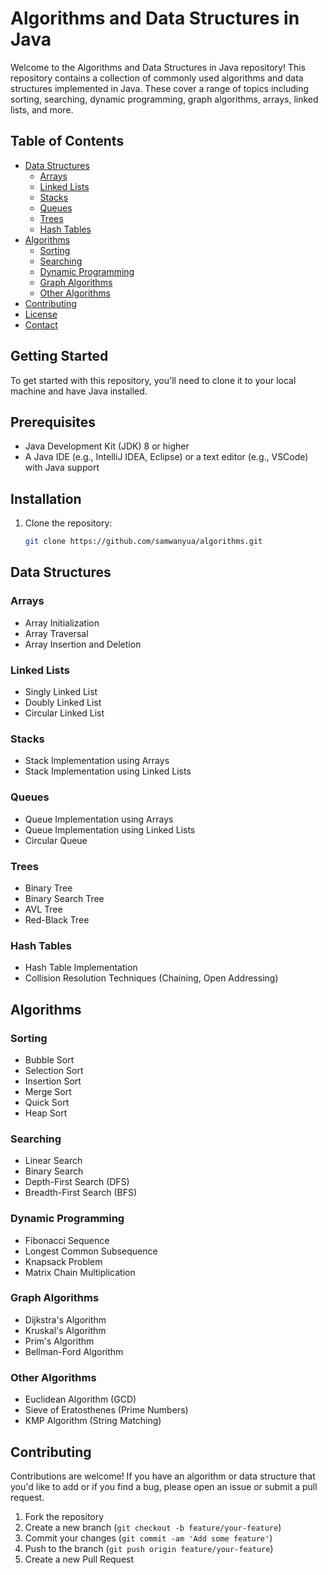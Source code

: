 # Algorithms and Data Structures in Java

Welcome to the Algorithms and Data Structures in Java repository! This repository contains a collection of commonly used algorithms and data structures implemented in Java. These cover a range of topics including sorting, searching, dynamic programming, graph algorithms, arrays, linked lists, and more.

## Table of Contents
- [Data Structures](#data-structures)
  - [Arrays](#arrays)
  - [Linked Lists](#linked-lists)
  - [Stacks](#stacks)
  - [Queues](#queues)
  - [Trees](#trees)
  - [Hash Tables](#hash-tables)
- [Algorithms](#algorithms)
  - [Sorting](#sorting)
  - [Searching](#searching)
  - [Dynamic Programming](#dynamic-programming)
  - [Graph Algorithms](#graph-algorithms)
  - [Other Algorithms](#other-algorithms)
- [Contributing](#contributing)
- [License](#license)
- [Contact](#contact)

## Getting Started

To get started with this repository, you'll need to clone it to your local machine and have Java installed.

## Prerequisites

- Java Development Kit (JDK) 8 or higher
- A Java IDE (e.g., IntelliJ IDEA, Eclipse) or a text editor (e.g., VSCode) with Java support

## Installation

1. Clone the repository:
   ```sh
   git clone https://github.com/samwanyua/algorithms.git

## Data Structures

### Arrays
- Array Initialization
- Array Traversal
- Array Insertion and Deletion

### Linked Lists
- Singly Linked List
- Doubly Linked List
- Circular Linked List

### Stacks
- Stack Implementation using Arrays
- Stack Implementation using Linked Lists

### Queues
- Queue Implementation using Arrays
- Queue Implementation using Linked Lists
- Circular Queue

### Trees
- Binary Tree
- Binary Search Tree
- AVL Tree
- Red-Black Tree

### Hash Tables
- Hash Table Implementation
- Collision Resolution Techniques (Chaining, Open Addressing)

## Algorithms

### Sorting
- Bubble Sort
- Selection Sort
- Insertion Sort
- Merge Sort
- Quick Sort
- Heap Sort

### Searching
- Linear Search
- Binary Search
- Depth-First Search (DFS)
- Breadth-First Search (BFS)

### Dynamic Programming
- Fibonacci Sequence
- Longest Common Subsequence
- Knapsack Problem
- Matrix Chain Multiplication

### Graph Algorithms
- Dijkstra's Algorithm
- Kruskal's Algorithm
- Prim's Algorithm
- Bellman-Ford Algorithm

### Other Algorithms
- Euclidean Algorithm (GCD)
- Sieve of Eratosthenes (Prime Numbers)
- KMP Algorithm (String Matching)

## Contributing

Contributions are welcome! If you have an algorithm or data structure that you'd like to add or if you find a bug, please open an issue or submit a pull request.

1. Fork the repository
2. Create a new branch (`git checkout -b feature/your-feature`)
3. Commit your changes (`git commit -am 'Add some feature'`)
4. Push to the branch (`git push origin feature/your-feature`)
5. Create a new Pull Request

